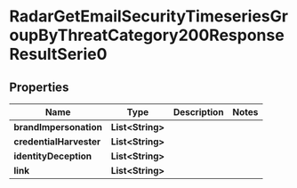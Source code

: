 

# RadarGetEmailSecurityTimeseriesGroupByThreatCategory200ResponseResultSerie0


## Properties

| Name | Type | Description | Notes |
|------------ | ------------- | ------------- | -------------|
|**brandImpersonation** | **List&lt;String&gt;** |  |  |
|**credentialHarvester** | **List&lt;String&gt;** |  |  |
|**identityDeception** | **List&lt;String&gt;** |  |  |
|**link** | **List&lt;String&gt;** |  |  |



